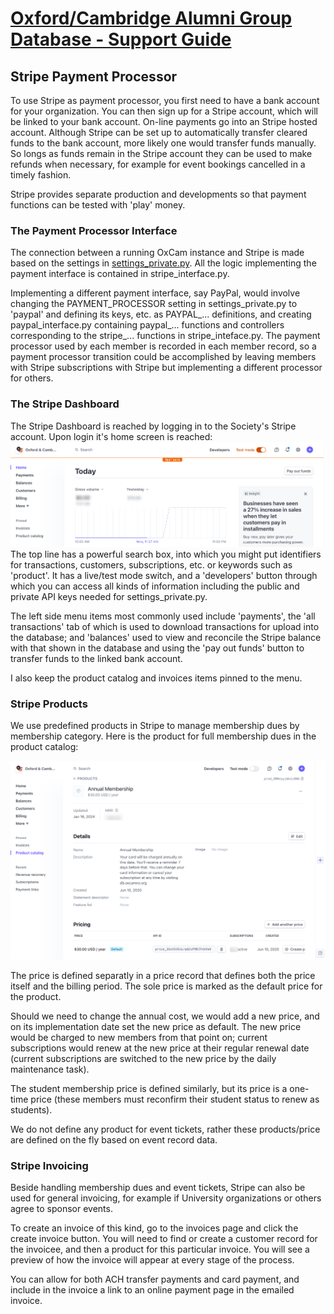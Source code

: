 # [Oxford/Cambridge Alumni Group Database - Support Guide](support.md)

## Stripe Payment Processor

To use Stripe as payment processor, you first need to have a bank account for your organization. You can then sign up for a Stripe account, which will be linked to your bank account. On-line payments go into an Stripe hosted account. Although Stripe can be set up to automatically transfer cleared funds to the bank account, more likely one would transfer funds manually. So longs as funds remain in the Stripe account they can be used to make refunds when necessary, for example for event bookings cancelled in a timely fashion.

Stripe provides separate production and developments so that payment functions can be tested with 'play' money.

### The Payment Processor Interface

The connection between a running OxCam instance and Stripe is made based on the settings in [settings_private.py](install.md#configure-the-software-for-your-organization). All the logic implementing the payment interface is contained in stripe_interface.py.

Implementing a different payment interface, say PayPal, would involve changing the PAYMENT_PROCESSOR setting in settings_private.py to 'paypal' and defining its keys, etc. as PAYPAL_... definitions, and creating paypal_interface.py containing paypal_... functions and controllers corresponding to the stripe_... functions in stripe_inteface.py. The payment processor used by each member is recorded in each member record, so a payment processor transition could be accomplished by leaving members with Stripe subscriptions with Stripe but implementing a different processor for others.

### The Stripe Dashboard

The Stripe Dashboard is reached by logging in to the Society's Stripe account. Upon login it's home screen is reached:
![home](images/stripe_dashboard_home.png)
The top line has a powerful search box, into which you might put identifiers for transactions, customers, subscriptions, etc. or keywords such as 'product'. It has a live/test mode switch, and a 'developers' button through which you can access all kinds of information including the public and private API keys needed for settings_private.py.

The left side menu items most commonly used include 'payments', the 'all transactions' tab of which is used to download transactions for upload into the database; and 'balances' used to view and reconcile the Stripe balance with that shown in the database and using the 'pay out funds' button to transfer funds to the linked bank account.

I also keep the product catalog and invoices items pinned to the menu.

### Stripe Products

We use predefined products in Stripe to manage membership dues by membership category. Here is the product for full membership dues in the product catalog:

![full](images/stripe_full.png)

The price is defined separatly in a price record that defines both the price itself and the billing period. The sole price is marked as the default price for the product.

Should we need to change the annual cost, we would add a new price, and on its implementation date set the new price as default. The new price would be charged to new members from that point on; current subscriptions would renew at the new price at their regular renewal date (current subscriptions are switched to the new price by the daily maintenance task).

The student membership price is defined similarly, but its price is a one-time price (these members must reconfirm their student status to renew as students).

We do not define any product for event tickets, rather these products/price are defined on the fly based on event record data.

### Stripe Invoicing

Beside handling membership dues and event tickets, Stripe can also be used for general invoicing, for example if University organizations or others agree to sponsor events.

To create an invoice of this kind, go to the invoices page and click the create invoice button. You will need to find or create a customer record for the invoicee, and then a product for this particular invoice. You will see a preview of how the invoice will appear at every stage of the process.

You can allow for both ACH transfer payments and card payment, and include in the invoice a link to an online payment page in the emailed invoice.
